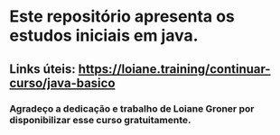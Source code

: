 # Este repositório apresenta os estudos iniciais em java.

## Links úteis: <https://loiane.training/continuar-curso/java-basico>

### Agradeço a dedicação e trabalho de Loiane Groner por disponibilizar esse curso gratuitamente.